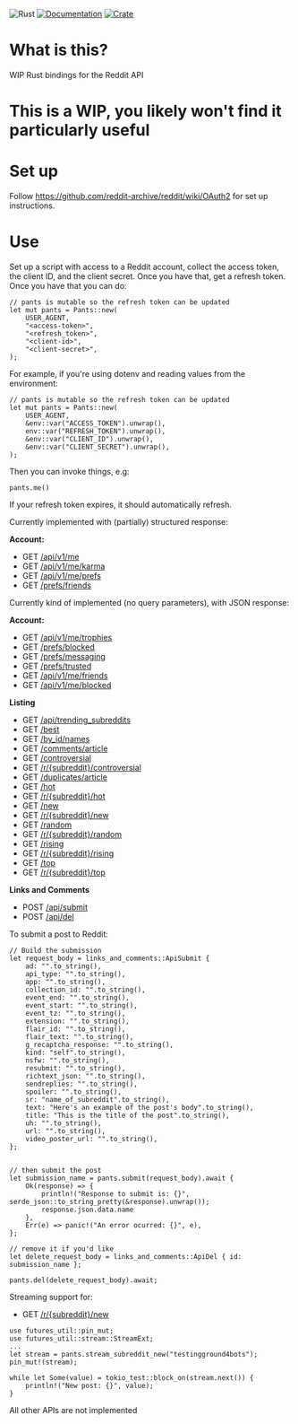 ![Rust](https://github.com/tobymurray/mr_splashy_pants/workflows/Rust/badge.svg)
[![Documentation](https://img.shields.io/badge/documentation-available-green.svg)](https://docs.rs/crate/mr_splashy_pants/)
[![Crate](https://img.shields.io/crates/v/mr_splashy_pants.svg)](https://crates.io/crates/mr_splashy_pants)

# What is this?
WIP Rust bindings for the Reddit API

# This is a WIP, you likely won't find it particularly useful

# Set up
Follow https://github.com/reddit-archive/reddit/wiki/OAuth2 for set up instructions.

# Use
Set up a script with access to a Reddit account, collect the access token, the client ID, and the client secret. Once you have that, get a refresh token. Once you have that you can do:

```
// pants is mutable so the refresh token can be updated
let mut pants = Pants::new(
    USER_AGENT,
    "<access-token>",
    "<refresh_token>",
    "<client-id>",
    "<client-secret>",
);
```
For example, if you're using dotenv and reading values from the environment:
```
// pants is mutable so the refresh token can be updated
let mut pants = Pants::new(
    USER_AGENT,
    &env::var("ACCESS_TOKEN").unwrap(),
    env::var("REFRESH_TOKEN").unwrap(),
    &env::var("CLIENT_ID").unwrap(),
    &env::var("CLIENT_SECRET").unwrap(),
);
```
Then you can invoke things, e.g:

```
pants.me()
```

If your refresh token expires, it should automatically refresh.

Currently implemented with (partially) structured response:

**Account:**
- GET [/api/v1/me](https://www.reddit.com/dev/api#GET_api_v1_me)
- GET [/api/v1/me/karma](https://www.reddit.com/dev/api#GET_api_v1_me_karma)
- GET [/api/v1/me/prefs](https://www.reddit.com/dev/api#GET_api_v1_me_prefs)
- GET [/prefs/friends](https://www.reddit.com/dev/api#GET_prefs_friends)

Currently kind of implemented (no query parameters), with JSON response:

**Account:**
- GET [/api/v1/me/trophies](https://www.reddit.com/dev/api#GET_api_v1_me_trophies)
- GET [/prefs/blocked](https://www.reddit.com/dev/api#GET_prefs_blocked)
- GET [/prefs/messaging](https://www.reddit.com/dev/api#GET_prefs_messaging)
- GET [/prefs/trusted](https://www.reddit.com/dev/api#GET_prefs_trusted)
- GET [/api/v1/me/friends](https://www.reddit.com/dev/api#GET_api_v1_me_friends)
- GET [/api/v1/me/blocked](https://www.reddit.com/dev/api#GET_api_v1_me_blocked)

**Listing**

- GET [/api/trending_subreddits](https://www.reddit.com/dev/api#GET_api_trending_subreddits)
- GET [/best](https://www.reddit.com/dev/api#GET_best)
- GET [/by_id/names](https://www.reddit.com/dev/api#GET_by_id_{names})
- GET [/comments/article](https://www.reddit.com/dev/api#GET_comments_{article})
- GET [/controversial](https://www.reddit.com/dev/api#GET_controversial)
- GET [/r/{subreddit}/controversial](https://www.reddit.com/dev/api#GET_controversial)
- GET [/duplicates/article](https://www.reddit.com/dev/api#GET_duplicates_{article})
- GET [/hot](https://www.reddit.com/dev/api#GET_hot)
- GET [/r/{subreddit}/hot](https://www.reddit.com/dev/api#GET_hot)
- GET [/new](https://www.reddit.com/dev/api#GET_new)
- GET [/r/{subreddit}/new](https://www.reddit.com/dev/api#GET_new)
- GET [/random](https://www.reddit.com/dev/api#GET_random)
- GET [/r/{subreddit}/random](https://www.reddit.com/dev/api#GET_random)
- GET [/rising](https://www.reddit.com/dev/api#GET_rising)
- GET [/r/{subreddit}/rising](https://www.reddit.com/dev/api#GET_rising)
- GET [/top](https://www.reddit.com/dev/api#GET_top)
- GET [/r/{subreddit}/top](https://www.reddit.com/dev/api#GET_top)

**Links and Comments**
- POST [/api/submit](https://www.reddit.com/dev/api#POST_api_submit)
- POST [/api/del](https://www.reddit.com/dev/api#POST_api_del)

To submit a post to Reddit:

```
// Build the submission 
let request_body = links_and_comments::ApiSubmit {
    ad: "".to_string(),
    api_type: "".to_string(),
    app: "".to_string(),
    collection_id: "".to_string(),
    event_end: "".to_string(),
    event_start: "".to_string(),
    event_tz: "".to_string(),
    extension: "".to_string(),
    flair_id: "".to_string(),
    flair_text: "".to_string(),
    g_recaptcha_response: "".to_string(),
    kind: "self".to_string(),
    nsfw: "".to_string(),
    resubmit: "".to_string(),
    richtext_json: "".to_string(),
    sendreplies: "".to_string(),
    spoiler: "".to_string(),
    sr: "name_of_subreddit".to_string(),
    text: "Here's an example of the post's body".to_string(),
    title: "This is the title of the post".to_string(),
    uh: "".to_string(),
    url: "".to_string(),
    video_poster_url: "".to_string(),
};


// then submit the post
let submission_name = pants.submit(request_body).await {
    Ok(response) => {
        println!("Response to submit is: {}", serde_json::to_string_pretty(&response).unwrap());
        response.json.data.name
    },
    Err(e) => panic!("An error ocurred: {}", e),
};

// remove it if you'd like
let delete_request_body = links_and_comments::ApiDel { id: submission_name };

pants.del(delete_request_body).await;
```

Streaming support for:

- GET [/r/{subreddit}/new](https://www.reddit.com/dev/api#GET_new)

```
use futures_util::pin_mut;
use futures_util::stream::StreamExt;
...
let stream = pants.stream_subreddit_new("testingground4bots");
pin_mut!(stream);

while let Some(value) = tokio_test::block_on(stream.next()) {
    println!("New post: {}", value);
}
```

All other APIs are not implemented